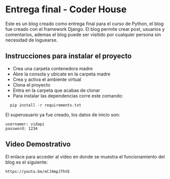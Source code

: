 # Entrega final - Coder House

Este es un blog creado como entrega final para el curso de Python, el blog fue creado con el framework Django.
El blog permite crear post, usuarios y comentarios, ademas el blog puede ser visitido por cualquier persona sin necesidad de loguearse.

## Instrucciones para instalar el proyecto

- Crea una carpeta contenedora madre
- Abre la consola y ubicate en la carpeta madre
- Crea y activa el ambiente virtual
- Clona el proyecto
- Entra en la carpeta que acabas de clonar
- Para instalar las dependencias corre este comando:

```
  pip install -r requirements.txt
```

El superusuario ya fue creado, los datos de inicio son:

```
usernamer: vidapi
password: 1234
```

## Video Demostrativo

El enlace para acceder al video en donde se muestra el funcionamiento del blog es el siguiente:

```
https://youtu.be/eCJ4mpJ7htE
```
